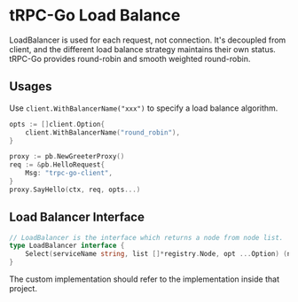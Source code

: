 # tRPC-Go Load Balance

LoadBalancer is used for each request, not connection. It's decoupled from client, and the different load balance
strategy maintains their own status. tRPC-Go provides round-robin and smooth weighted round-robin.

## Usages
Use `client.WithBalancerName("xxx")` to specify a load balance algorithm.
```go
opts := []client.Option{
    client.WithBalancerName("round_robin"),
}

proxy := pb.NewGreeterProxy()
req := &pb.HelloRequest{
    Msg: "trpc-go-client",
}
proxy.SayHello(ctx, req, opts...)
```

## Load Balancer Interface
```go
// LoadBalancer is the interface which returns a node from node list.
type LoadBalancer interface {
	Select(serviceName string, list []*registry.Node, opt ...Option) (node *registry.Node, err error)
}
```
The custom implementation should refer to the implementation inside that project.
